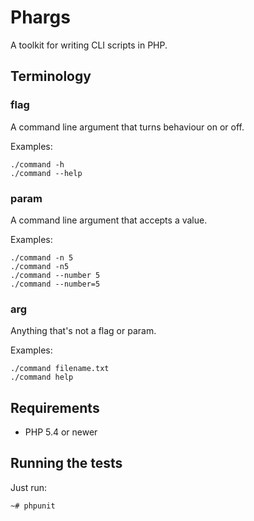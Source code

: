 # Phargs

A toolkit for writing CLI scripts in PHP.

## Terminology

### flag
A command line argument that turns behaviour on or off.

Examples:

    ./command -h
    ./command --help

### param
A command line argument that accepts a value.

Examples:

    ./command -n 5
    ./command -n5
    ./command --number 5
    ./command --number=5

### arg
Anything that's not a flag or param.

Examples:

    ./command filename.txt
    ./command help

## Requirements

* PHP 5.4 or newer

## Running the tests

Just run:

    ~# phpunit
